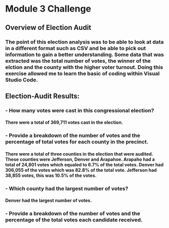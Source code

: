# Module 3 Challenge
## Overview of Election Audit
### The point of this election analysis was to be able to look at data in a different format such as CSV and be able to pick out information to gain a better understanding. Some data that was extracted was the total number of votes, the winner of the elction and the county with the higher voter turnout. Doing this exercise allowed me to learn the basic of coding within Visual Studio Code. 
## Election-Audit Results:
### - How many votes were cast in this congressional election?
####    There were a total of 369,711 votes cast in the election.
### - Provide a breakdown of the number of votes and the percentage of total votes for each county in the precinct.
####    There were a total of three counties in the election that were audited. These counties were Jefferson, Denver and Arapahoe. Arapaho had a total of 24,801 votes which equaled to 6.7% of the total votes. Denver had 306,055 of the votes which was 82.8% of the total vote. Jefferson had 38,855 votes, this was 10.5% of the votes.
### - Which county had the largest number of votes?
####    Denver had the largest number of votes.
### - Provide a breakdown of the number of votes and the percentage of the total votes each candidate received.
